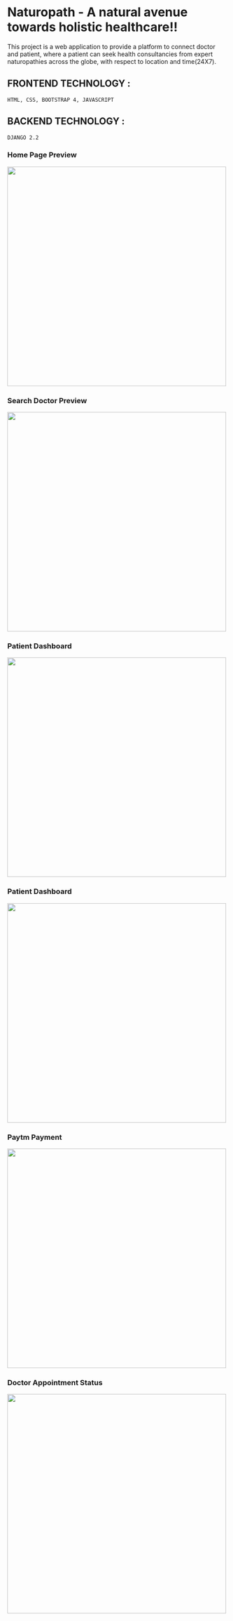 # Naturopath - A natural avenue towards holistic healthcare!!
This project is a web application to provide a platform to connect doctor and patient, where a patient can seek health consultancies from expert naturopathies across the globe, with respect to location and time(24X7).

## FRONTEND TECHNOLOGY :
    HTML, CSS, BOOTSTRAP 4, JAVASCRIPT
## BACKEND TECHNOLOGY :
    DJANGO 2.2



### Home Page Preview
<img src="Screenshots%20(naturopath)/patient%20home.jpg" width="500">

### Search Doctor Preview
<img src="Screenshots%20(naturopath)/Search%20all%20doctor.png"  width="500">

### Patient Dashboard
<img src="Screenshots%20(naturopath)/Patient%20Dashboard.png"  width="500">

### Patient Dashboard
<img src="Screenshots%20(naturopath)/Doctor%20Dashboard.png"  width="500">

### Paytm Payment
<img src="Screenshots%20(naturopath)/Payment.png"  width="500">

### Doctor Appointment Status
<img src="Screenshots%20(naturopath)/Doctor%20-%20Appointment%20Status.png"  width="500">
